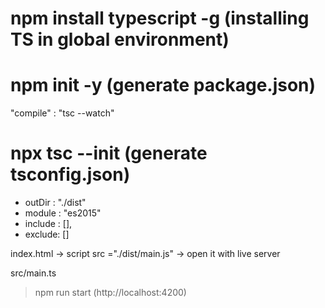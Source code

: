 # npm install typescript -g (installing TS in global environment)

# npm init -y (generate package.json)

"compile" : "tsc --watch"

# npx tsc --init (generate tsconfig.json)

- outDir : "./dist"
- module : "es2015"
- include : [],
- exclude: []

index.html -> script src ="./dist/main.js" -> open it with live server

src/main.ts

> npm run start (http://localhost:4200)
